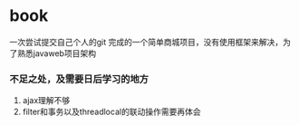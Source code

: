 # book
一次尝试提交自己个人的git
完成的一个简单商城项目，没有使用框架来解决，为了熟悉javaweb项目架构


### 不足之处，及需要日后学习的地方
1. ajax理解不够
2. filter和事务以及threadlocal的联动操作需要再体会
